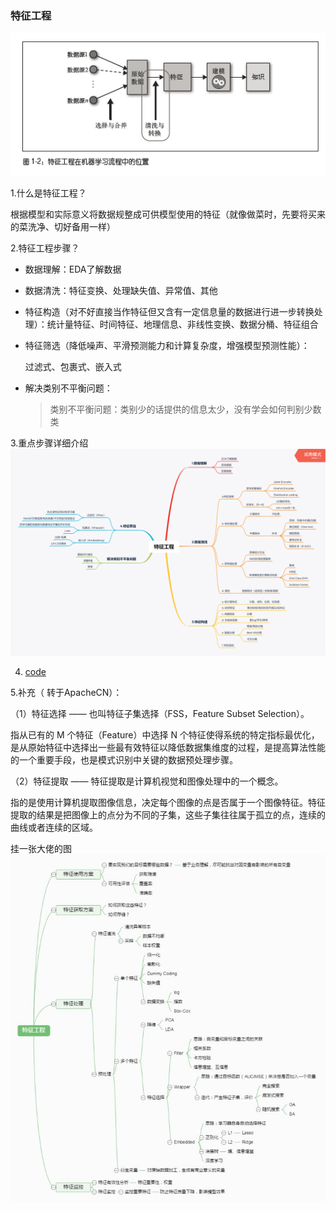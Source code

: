 ### 特征工程

![10](https://github.com/Zoenamed/Learn-Data-mining/blob/master/img/10.png)


1.什么是特征工程？

根据模型和实际意义将数据规整成可供模型使用的特征（就像做菜时，先要将买来的菜洗净、切好备用一样）

2.特征工程步骤？

- 数据理解：EDA了解数据

- 数据清洗：特征变换、处理缺失值、异常值、其他

- 特征构造（对不好直接当作特征但又含有一定信息量的数据进行进一步转换处理）：统计量特征、时间特征、地理信息、非线性变换、数据分桶、特征组合

- 特征筛选（降低噪声、平滑预测能力和计算复杂度，增强模型预测性能）：

  过滤式、包裹式、嵌入式

- 解决类别不平衡问题：

  > 类别不平衡问题：类别少的话提供的信息太少，没有学会如何判别少数类

3.重点步骤详细介绍
![mindmap](https://github.com/Zoenamed/Learn-Data-mining/blob/master/img/11.png)

4. [code](https://github.com/Zoenamed/Learn-Data-mining/blob/master/3.%E7%89%B9%E5%BE%81%E5%B7%A5%E7%A8%8B/Task3%20%E7%89%B9%E5%BE%81%E5%B7%A5%E7%A8%8B.ipynb)

5.补充（ 转于ApacheCN）：


（1）特征选择 —— 也叫特征子集选择（FSS，Feature Subset Selection）。

指从已有的 M 个特征（Feature）中选择 N 个特征使得系统的特定指标最优化，是从原始特征中选择出一些最有效特征以降低数据集维度的过程，是提高算法性能的一个重要手段，也是模式识别中关键的数据预处理步骤。


（2）特征提取 —— 特征提取是计算机视觉和图像处理中的一个概念。

指的是使用计算机提取图像信息，决定每个图像的点是否属于一个图像特征。特征提取的结果是把图像上的点分为不同的子集，这些子集往往属于孤立的点，连续的曲线或者连续的区域。

挂一张大佬的图
![12](https://github.com/Zoenamed/Learn-Data-mining/blob/master/img/12.jpg)

```{.python .input}

```
